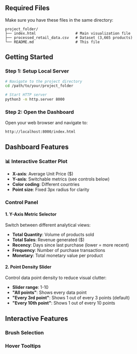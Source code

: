 ##  Required Files

Make sure you have these files in the same directory:
```
project_folder/
├── index.html                  # Main visualization file
├── processed_retail_data.csv   # Dataset (3,665 products)
└── README.md                   # This file
```

##  Getting Started

### Step 1: Setup Local Server
```bash
# Navigate to the project directory
cd /path/to/your/project_folder

# Start HTTP server
python3 -m http.server 8000
```

### Step 2: Open the Dashboard
Open your web browser and navigate to:
```
http://localhost:8000/index.html
```

## Dashboard Features

### 📊 Interactive Scatter Plot
- **X-axis**: Average Unit Price ($)
- **Y-axis**: Switchable metrics (see controls below)
- **Color coding**: Different countries
- **Point size**: Fixed 3px radius for clarity

###  Control Panel

#### 1. Y-Axis Metric Selector
Switch between different analytical views:
- **Total Quantity**: Volume of products sold
- **Total Sales**: Revenue generated ($)
- **Recency**: Days since last purchase (lower = more recent)
- **Frequency**: Number of purchase transactions
- **Monetary**: Total monetary value per product


#### 2. Point Density Slider
Control data point density to reduce visual clutter:
- **Slider range**: 1-10
- **"All points"**: Shows every data point
- **"Every 3rd point"**: Shows 1 out of every 3 points (default)
- **"Every 10th point"**: Shows 1 out of every 10 points

## Interactive Features

### Brush Selection

### Hover Tooltips



